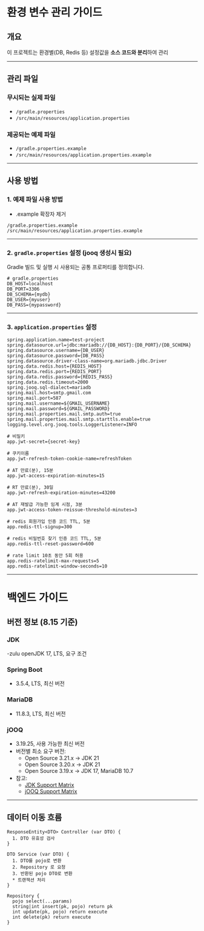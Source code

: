 # 환경 변수 관리 가이드

## 개요
이 프로젝트는 환경별(DB, Redis 등) 설정값을 **소스 코드와 분리**하여 관리

---

## 관리 파일

### 무시되는 실제 파일
- `/gradle.properties`
- `/src/main/resources/application.properties`

### 제공되는 예제 파일
- `/gradle.properties.example`
- `/src/main/resources/application.properties.example`

---

## 사용 방법

### 1. 예제 파일 사용 방법
 - .example 확장자 제거
```text
/gradle.properties.example
/src/main/resources/application.properties.example
```

---

### 2. `gradle.properties` 설정 (jooq 생성시 필요)
Gradle 빌드 및 실행 시 사용되는 공통 프로퍼티를 정의합니다.

```properties
# gradle.properties
DB_HOST=localhost
DB_PORT=3306
DB_SCHEMA={mydb}
DB_USER={myuser}
DB_PASS={mypassword}
```

---

### 3. `application.properties` 설정

```properties
spring.application.name=test-project
spring.datasource.url=jdbc:mariadb://{DB_HOST}:{DB_PORT}/{DB_SCHEMA}
spring.datasource.username={DB_USER}
spring.datasource.password={DB_PASS}
spring.datasource.driver-class-name=org.mariadb.jdbc.Driver
spring.data.redis.host={REDIS_HOST}
spring.data.redis.port={REDIS_PORT}
spring.data.redis.password={REDIS_PASS}
spring.data.redis.timeout=2000
spring.jooq.sql-dialect=mariadb
spring.mail.host=smtp.gmail.com
spring.mail.port=587
spring.mail.username=${GMAIL_USERNAME}
spring.mail.password=${GMAIL_PASSWORD}
spring.mail.properties.mail.smtp.auth=true
spring.mail.properties.mail.smtp.starttls.enable=true
logging.level.org.jooq.tools.LoggerListener=INFO

# 비밀키
app.jwt-secret={secret-key}

# 쿠키이름
app.jwt-refresh-token-cookie-name=refreshToken

# AT 만료(분), 15분
app.jwt-access-expiration-minutes=15

# RT 만료(분), 30일
app.jwt-refresh-expiration-minutes=43200

# AT 재발급 가능한 임계 시점, 3분
app.jwt-access-token-reissue-threshold-minutes=3

# redis 회원가입 인증 코드 TTL, 5분
app.redis-ttl-signup=300

# redis 비밀번호 찾기 인증 코드 TTL, 5분
app.redis-ttl-reset-password=600

# rate limit 10초 동안 5회 허용
app.redis-ratelimit-max-requests=5
app.redis-ratelimit-window-seconds=10
```

---

# 백엔드 가이드

## 버전 정보 (8.15 기준)

### JDK
-zulu openJDK 17, LTS, 요구 조건

### Spring Boot
- 3.5.4, LTS, 최신 버전

### MariaDB
- 11.8.3, LTS, 최신 버전

### jOOQ
- 3.19.25, 사용 가능한 최신 버전
- 버전별 최소 요구 버전:
  - Open Source 3.21.x → JDK 21
  - Open Source 3.20.x → JDK 21
  - Open Source 3.19.x → JDK 17, MariaDB 10.7
- 참고:
  - [JDK Support Matrix](https://www.jooq.org/download/support-matrix-jdk)
  - [jOOQ Support Matrix](https://www.jooq.org/download/support-matrix)

---


## 데이터 이동 흐름

```plaintext
ResponseEntity<DTO> Controller (var DTO) {
  1. DTO 유효성 검사
}

DTO Service (var DTO) {
  1. DTO를 pojo로 변환
  2. Repository 로 요청
  3. 반환된 pojo DTO로 변환
  * 트랜잭션 처리
}

Repository {
  pojo select(...params)
  string|int insert(pk, pojo) return pk
  int update(pk, pojo) return execute
  int delete(pk) return execute
}
```
